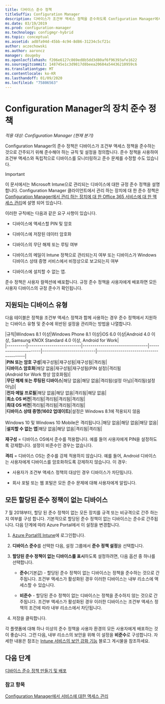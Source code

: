 ```yaml
---
title: 디바이스 준수 정책
titleSuffix: Configuration Manager
description: 디바이스가 조건부 액세스 정책을 준수하도록 Configuration Manager에서 준수 정책을 관리하는 방법을 알아봅니다.
ms.date: 03/19/2019
ms.prod: configuration-manager
ms.technology: configmgr-hybrid
ms.topic: conceptual
ms.assetid: ad8fa94d-45bb-4c94-8d86-31234c5cf21c
author: aczechowski
ms.author: aaroncz
manager: dougeby
ms.openlocfilehash: f206e6127c869ed8b5dd3d80af6f96393afe1622
ms.sourcegitcommit: 148745e1c3d9817d8beea20684a54436210959c6
ms.translationtype: MT
ms.contentlocale: ko-KR
ms.lasthandoff: 01/09/2020
ms.locfileid: "75806563"
---
```

# <a name="device-compliance-policies-in-configuration-manager"></a>Configuration Manager의 장치 준수 정책

*적용 대상: Configuration Manager (현재 분기)*

Configuration Manager의 준수 정책은 디바이스가 조건부 액세스 정책을 준수하는 것으로 간주되기 위해 준수해야 하는 규칙 및 설정을 정의합니다. 준수 정책을 사용하여 조건부 액세스와 독립적으로 디바이스를 모니터링하고 준수 문제를 수정할 수도 있습니다.  


> [!IMPORTANT]  
>  이 문서에서는 Microsoft Intune으로 관리되는 디바이스에 대한 규정 준수 정책을 설명합니다. Configuration Manager 클라이언트에서 관리 하는 장치에 대 한 준수 정책은 [Configuration Manager에서 관리 하는 장치에 대 한 Office 365 서비스에 대 한 액세스 관리](/sccm/protect/deploy-use/manage-access-to-o365-services-for-pcs-managed-by-sccm)에 설명 되어 있습니다.  

 이러한 규칙에는 다음과 같은 요구 사항이 있습니다.  

-   디바이스에 액세스할 PIN 및 암호  

-   디바이스에 저장된 데이터 암호화  

-   디바이스의 무단 해제 또는 루팅 여부  

-   디바이스의 메일이 Intune 정책으로 관리되는지 여부 또는 디바이스가 Windows 디바이스 상태 증명 서비스에서 비정상으로 보고되는지 여부  

-   디바이스에 설치할 수 없는 앱.  


 준수 정책은 사용자 컬렉션에 배포합니다. 규정 준수 정책을 사용자에게 배포하면 모든 사용자 디바이스의 규정 준수가 확인됩니다.  



## <a name="supported-device-types"></a>지원되는 디바이스 유형

 다음 테이블은 정책을 조건부 액세스 정책과 함께 사용하는 경우 준수 정책에서 지원하는 디바이스 유형 및 준수에 위반된 설정을 관리하는 방법을 나열합니다.  

|규칙|Windows 8.1 이상|Windows Phone 8.1 이상|iOS 6.0 이상|Android 4.0 이상, Samsung KNOX Standard 4.0 이상, Android for Work|  
|----------|---------------------------|---------------------------------|-----------------------|---------------------------|-----------------------------------------|  
|**PIN 또는 암호 구성**|재구성됨|재구성됨|재구성됨|격리됨|  
|**디바이스 암호화**|해당 없음|재구성됨|재구성됨(PIN 설정)|격리됨<br>(Android for Work 항상 암호화됨)|  
|**무단 해제 또는 루팅된 디바이스**|해당 없음|해당 없음|격리됨(설정 아님)|격리됨(설정 아님)|  
|**전자 메일 프로필**|해당 없음|해당 없음|격리됨|해당 없음|  
|**최소 OS 버전**|격리됨|격리됨|격리됨|격리됨|  
|**최대 OS 버전**|격리됨|격리됨|격리됨|격리됨|  
|**디바이스 상태 증명(1602 업데이트)**|설정은 Windows 8.1에 적용되지 않음<br /><br /> Windows 10 및 Windows 10 Mobile은 격리됩니다.|해당 없음|해당 없음|해당 없음|  
|**설치할 수 없는 앱**|해당 없음|해당 없음|격리됨|격리됨|

 **재구성** = 디바이스 OS에서 준수를 적용합니다. 예를 들어 사용자에게 PIN을 설정하도록 강제합니다. 설정이 비준수인 경우는 없습니다.  

 **격리** = 디바이스 OS는 준수를 강제 적용하지 않습니다. 예를 들어, Android 디바이스는 사용자에게 디바이스를 암호화하도록 강제하지 않습니다. 이 경우:  

-   사용자가 조건부 액세스 정책의 대상인 경우 디바이스가 차단됩니다.  

-   회사 포털 또는 웹 포털은 모든 준수 문제에 대해 사용자에게 알립니다.  



## <a name="devices-without-any-assigned-compliance-policy"></a>모든 할당된 준수 정책이 없는 디바이스
<!--2520152-->
7 월 2018부터, 할당 된 준수 정책이 없는 모든 장치를 규격 또는 비규격으로 간주 하는지 여부를 구성 합니다. 기본적으로 할당된 준수 정책이 없는 디바이스는 준수로 간주됩니다. 다음 단계에 따라 Azure Portal에서 이 설정을 변경합니다.

1. [Azure Portal의 Intune](https://aka.ms/intuneportal)에 로그인합니다.  

2. **디바이스 준수**를 선택한 다음, 설정 그룹에서 **준수 정책 설정**을 선택합니다.  

3. **할당된 준수 정책이 없는 디바이스를 표시**하도록 설정하려면, 다음 옵션 중 하나를 선택합니다.  

     - **준수**(기본값) - 할당된 준수 정책이 없는 디바이스는 정책을 준수하는 것으로 간주됩니다. 조건부 액세스가 활성화된 경우 이러한 디바이스는 내부 리소스에 액세스할 수 있습니다.  

     - **비준수** - 할당된 준수 정책이 없는 디바이스는 정책을 준수하지 않는 것으로 간주됩니다. 조건부 액세스가 활성화된 경우 이러한 디바이스는 조건부 액세스 정책의 조건에 따라 내부 리소스에서 차단됩니다.  

4. 저장을 클릭합니다.  

각 플랫폼에 대해 하나 이상의 준수 정책을 사용자 환경의 모든 사용자에게 배포하는 것이 좋습니다. 그런 다음, 내부 리소스의 보안을 위해 이 설정을 **비준수**로 구성합니다. 자세한 내용은 참조는 [Intune 서비스의 보안 강화 기능](https://aka.ms/compliance_policies) 블로그 게시물을 참조하세요.



## <a name="next-steps"></a>다음 단계  
[디바이스 준수 정책 만들기 및 배포](/sccm/mdm/deploy-use/create-compliance-policy)

### <a name="see-also"></a>참고 항목  
 [Configuration Manager에서 서비스에 대한 액세스 관리](/sccm/protect/deploy-use/manage-access-to-services)
